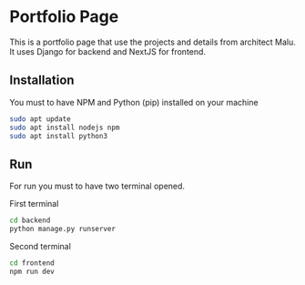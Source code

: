 # Portfolio Page
This is a portfolio page that use the projects and details from architect Malu.
It uses Django for backend and NextJS for frontend.

## Installation

You must to have NPM and Python (pip) installed on your machine

```bash
sudo apt update
sudo apt install nodejs npm
sudo apt install python3
```

## Run

For run you must to have two terminal opened. 

First terminal
```bash
cd backend
python manage.py runserver
```

Second terminal
```bash
cd frontend
npm run dev
```
